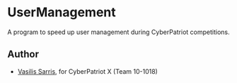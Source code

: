 # UserManagement
A program to speed up user management during CyberPatriot competitions.

## Author
* [Vasilis Sarris](https://github.com/sarrisv), for CyberPatriot X (Team 10-1018)
